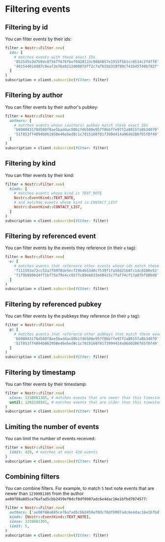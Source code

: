 # Filtering events

## Filtering by id

You can filter events by their ids:

```ruby
filter = Nostr::Filter.new(
  ids: [
    # matches events with these exact IDs
    '8535d5e2d7b9dc07567f676fbe70428133c9884857e1915f5b1cc6514c2fdff8',
    '461544014d87c9eaf3e76e021240007dff2c7afb356319f99c741b45749bf82f',
  ]
)
subscription = client.subscribe(filter: filter)
```

## Filtering by author

You can filter events by their author's pubkey:

```ruby
filter = Nostr::Filter.new(
  authors: [
    # matches events whose (authors) pubkey match these exact IDs
    'b698043170d580f8ae5bad4ac80b1fdb508e957f0bbffe97f2a8915fa8b34070',
    '51f853ff4894b062950e46ebed8c1c7015160f8173994414a96dd286f65f0f49',
  ]
)
subscription = client.subscribe(filter: filter)
```

## Filtering by kind

You can filter events by their kind:

```ruby
filter = Nostr::Filter.new(
  kinds: [
    # matches events whose kind is TEXT_NOTE
    Nostr::EventKind::TEXT_NOTE,
    # and matches events whose kind is CONTACT_LIST
    Nostr::EventKind::CONTACT_LIST,
  ]
)
subscription = client.subscribe(filter: filter)
```

## Filtering by referenced event

You can filter events by the events they reference (in their `e` tag):

```ruby
filter = Nostr::Filter.new(
  e: [
    # matches events that reference other events whose ids match these exact IDs
    'f111593a72cc52a7f0978de5ecf29b4653d0cf539f1fa50d2168fc1dc8280e52',
    'f1f9b0996d4ff1bf75e79e4cc8577c89eb633e68415c7faf74cf17a07bf80bd8',
  ]
)
subscription = client.subscribe(filter: filter)
```

## Filtering by referenced pubkey

You can filter events by the pubkeys they reference (in their `p` tag):

```ruby
filter = Nostr::Filter.new(
  p: [
    # matches events that reference other pubkeys that match these exact IDs
    'b698043170d580f8ae5bad4ac80b1fdb508e957f0bbffe97f2a8915fa8b34070',
    '51f853ff4894b062950e46ebed8c1c7015160f8173994414a96dd286f65f0f49',
  ]
)
subscription = client.subscribe(filter: filter)
```

## Filtering by timestamp

You can filter events by their timestamp:

```ruby
filter = Nostr::Filter.new(
  since: 1230981305, # matches events that are newer than this timestamp
  until: 1292190341, # matches events that are older than this timestamp
)
subscription = client.subscribe(filter: filter)
```

## Limiting the number of events

You can limit the number of events received:

```ruby
filter = Nostr::Filter.new(
  limit: 420, # matches at most 420 events
)
subscription = client.subscribe(filter: filter)
```

## Combining filters

You can combine filters. For example, to match `5` text note events that are newer than `1230981305` from the author
`ae00f88a885ce76afad5cbb2459ef0dcf0df0907adc6e4dac16e1bfbd7074577`:

```ruby
filter = Nostr::Filter.new(
  authors: ['ae00f88a885ce76afad5cbb2459ef0dcf0df0907adc6e4dac16e1bfbd7074577'],
  kinds: [Nostr::EventKind::TEXT_NOTE],
  since: 1230981305,
  limit: 5,
)
subscription = client.subscribe(filter: filter)
```
